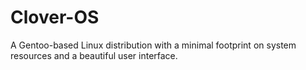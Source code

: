Clover-OS
=========

A Gentoo-based Linux distribution with a minimal footprint on system resources and a beautiful user interface.
